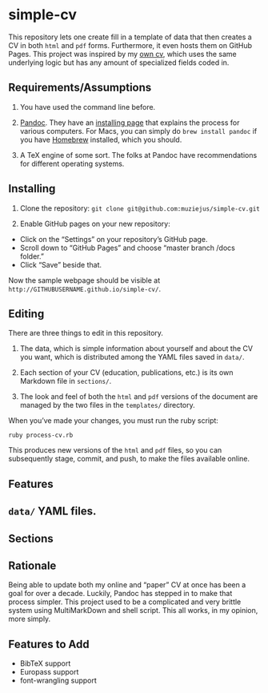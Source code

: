 # simple-cv

This repository lets one create fill in a template of data that then creates a
CV in both `html` and `pdf` forms. Furthermore, it even hosts them on GitHub
Pages. This project was inspired by my [own cv](http://cv.moacir.com), which
uses the same underlying logic but has any amount of specialized fields coded
in.

## Requirements/Assumptions

1. You have used the command line before. 

1. [Pandoc](https://pandoc.org/). They have an [installing
   page](https://pandoc.org/installing.html) that explains the process for
   various computers. For Macs, you can simply do `brew install pandoc` if you
   have [Homebrew](http://brew.sh) installed, which you should.

1. A TeX engine of some sort. The folks at Pandoc have recommendations for
   different operating systems. 
   
## Installing

1. Clone the repository: `git clone git@github.com:muziejus/simple-cv.git`

1. Enable GitHub pages on your new repository:
  * Click on the “Settings” on your repository’s GitHub page.
  * Scroll down to “GitHub Pages” and choose “master branch /docs folder.”
  * Click “Save” beside that.

Now the sample webpage should be visible at
`http://GITHUBUSERNAME.github.io/simple-cv/`.

## Editing 

There are three things to edit in this repository. 

1. The data, which is simple information about yourself and about the CV
   you want, which is distributed among the YAML files saved in `data/`.

1. Each section of your CV (education, publications, etc.) is its own Markdown
   file in `sections/`.

1. The look and feel of both the `html` and `pdf` versions of the document are
   managed by the two files in the `templates/` directory.

When you’ve made your changes, you must run the ruby script:

`ruby process-cv.rb`

This produces new versions of the `html` and `pdf` files, so you can
subsequently stage, commit, and push, to make the files available online.

## Features

## `data/` YAML files.

## Sections

## Rationale

Being able to update both my online and “paper” CV at once has been a goal for
over a decade. Luckily, Pandoc has stepped in to make that process simpler.
This project used to be a complicated and very brittle system using
MultiMarkDown and shell script. This all works, in my opinion, more simply.

## Features to Add

* BibTeX support
* Europass support
* font-wrangling support

